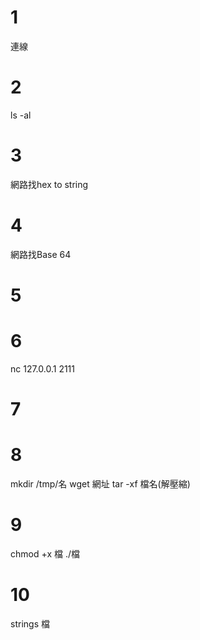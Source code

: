 # 1
連線
# 2
ls -al
# 3
網路找hex to string
# 4
網路找Base 64
# 5

# 6
nc 127.0.0.1 2111
# 7

# 8
mkdir /tmp/名
wget 網址
tar -xf 檔名(解壓縮)
# 9
chmod +x 檔
./檔
# 10
strings 檔
